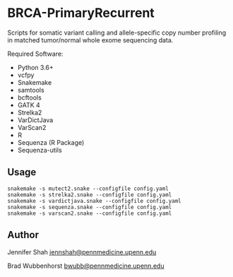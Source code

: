 # BRCA-PrimaryRecurrent


Scripts for somatic variant calling and allele-specific copy number profiling in matched tumor/normal whole exome sequencing data.

Required Software:

* Python 3.6+
* vcfpy
* Snakemake
* samtools
* bcftools
* GATK 4
* Strelka2
* VarDictJava
* VarScan2
* R
* Sequenza (R Package)
* Sequenza-utils

## Usage
```
snakemake -s mutect2.snake --configfile config.yaml
snakemake -s strelka2.snake --configfile config.yaml
snakemake -s vardictjava.snake --configfile config.yaml
snakemake -s sequenza.snake --configfile config.yaml
snakemake -s varscan2.snake --configfile config.yaml
```

## Author
Jennifer Shah
<jennshah@pennmedicine.upenn.edu>

Brad Wubbenhorst
<bwubb@pennmedicine.upenn.edu>

